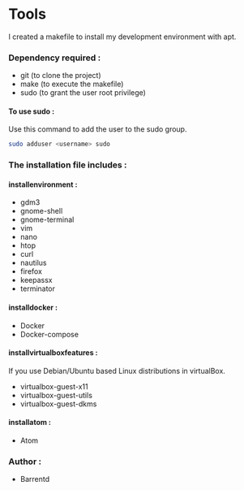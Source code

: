 # Tools
I created a makefile to install my development environment with apt.

### Dependency required :

- git (to clone the project)
- make (to execute the makefile)
- sudo (to grant the user root privilege)

#### To use sudo :

Use this command to add the user to the sudo group.

```bash
sudo adduser <username> sudo
```

### The installation file includes :

#### installenvironment :
- gdm3
- gnome-shell
- gnome-terminal
- vim
- nano
- htop
- curl
- nautilus
- firefox
- keepassx
- terminator

#### installdocker :
- Docker
- Docker-compose

#### installvirtualboxfeatures :
If you use Debian/Ubuntu based Linux distributions in virtualBox.
- virtualbox-guest-x11 
- virtualbox-guest-utils 
- virtualbox-guest-dkms

#### installatom :
- Atom

### Author :
- Barrentd
